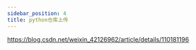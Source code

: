 ```yaml
---
sidebar_position: 4
title: python仓库上传
---
```

https://blog.csdn.net/weixin_42126962/article/details/110181196